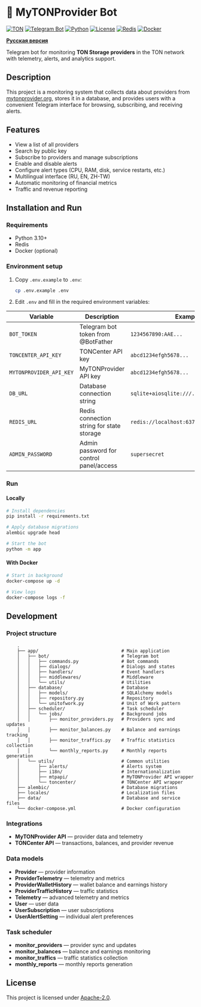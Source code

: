 # 🤖 MyTONProvider Bot

[![TON](https://img.shields.io/badge/TON-grey?logo=TON\&logoColor=40AEF0)](https://ton.org)
[![Telegram Bot](https://img.shields.io/badge/Bot-grey?logo=telegram)](https://core.telegram.org/bots)
[![Python](https://img.shields.io/badge/Python-3.10-blue.svg)](https://www.python.org/downloads/release/python-3100/)
[![License](https://img.shields.io/github/license/nessshon/mytonprovider-bot)](https://github.com/nessshon/mytonprovider-bot/blob/master/LICENSE)
[![Redis](https://img.shields.io/badge/Redis-Yes?logo=redis\&color=white)](https://redis.io/)
[![Docker](https://img.shields.io/badge/Docker-blue?logo=docker\&logoColor=white)](https://www.docker.com/)

**[Русская версия](README.ru.md)**

Telegram bot for monitoring **TON Storage providers** in the TON network with telemetry, alerts, and analytics support.

## Description

This project is a monitoring system that collects data about providers
from [mytonprovider.org](https://mytonprovider.org), stores it in a database, and provides users with a convenient
Telegram interface for browsing, subscribing, and receiving alerts.

## Features

* View a list of all providers
* Search by public key
* Subscribe to providers and manage subscriptions
* Enable and disable alerts
* Configure alert types (CPU, RAM, disk, service restarts, etc.)
* Multilingual interface (RU, EN, ZH-TW)
* Automatic monitoring of financial metrics
* Traffic and revenue reporting

## Installation and Run

### Requirements

* Python 3.10+
* Redis
* Docker (optional)

### Environment setup

1. Copy `.env.example` to `.env`:

   ```bash
   cp .env.example .env
   ```

2. Edit `.env` and fill in the required environment variables:

| Variable                | Description                               | Example value                                 |
|-------------------------|-------------------------------------------|-----------------------------------------------|
| `BOT_TOKEN`             | Telegram bot token from @BotFather        | `1234567890:AAE...`                           |
| `TONCENTER_API_KEY`     | TONCenter API key                         | `abcd1234efgh5678...`                         |
| `MYTONPROVIDER_API_KEY` | MyTONProvider API key                     | `abcd1234efgh5678...`                         |
| `DB_URL`                | Database connection string                | `sqlite+aiosqlite:///./data/database.sqlite3` |
| `REDIS_URL`             | Redis connection string for state storage | `redis://localhost:6379/0`                    |
| `ADMIN_PASSWORD`        | Admin password for control panel/access   | `supersecret`                                 |

### Run

#### Locally

```bash
# Install dependencies
pip install -r requirements.txt

# Apply database migrations
alembic upgrade head

# Start the bot
python -m app
```

#### With Docker

```bash
# Start in background
docker-compose up -d

# View logs
docker-compose logs -f
```

## Development

### Project structure

```
    .
    ├── app/                               # Main application
    │   ├── bot/                           # Telegram bot
    │   │   ├── commands.py                # Bot commands
    │   │   ├── dialogs/                   # Dialogs and states
    │   │   ├── handlers/                  # Event handlers
    │   │   ├── middlewares/               # Middleware
    │   │   └── utils/                     # Utilities
    │   ├── database/                      # Database
    │   │   ├── models/                    # SQLAlchemy models
    │   │   ├── repository.py              # Repository
    │   │   └── unitofwork.py              # Unit of Work pattern
    │   ├── scheduler/                     # Task scheduler
    │   │   └── jobs/                      # Background jobs
    │   │       ├── monitor_providers.py   # Providers sync and updates
    │   │       ├── monitor_balances.py    # Balance and earnings tracking
    │   │       ├── monitor_traffics.py    # Traffic statistics collection
    │   │       └── monthly_reports.py     # Monthly reports generation
    │   └── utils/                         # Common utilities
    │       ├── alerts/                    # Alerts system
    │       ├── i18n/                      # Internationalization
    │       ├── mtpapi/                    # MyTONProvider API wrapper
    │       └── toncenter/                 # TONCenter API wrapper
    ├── alembic/                           # Database migrations
    ├── locales/                           # Localization files
    ├── data/                              # Database and service files
    └── docker-compose.yml                 # Docker configuration
```

### Integrations

* **MyTONProvider API** — provider data and telemetry
* **TONCenter API** — transactions, balances, and provider revenue

### Data models

* **Provider** — provider information
* **ProviderTelemetry** — telemetry and metrics
* **ProviderWalletHistory** — wallet balance and earnings history
* **ProviderTrafficHistory** — traffic statistics
* **Telemetry** — advanced telemetry and metrics
* **User** — user data
* **UserSubscription** — user subscriptions
* **UserAlertSetting** — individual alert preferences

### Task scheduler

* **monitor_providers** — provider sync and updates
* **monitor_balances** — balance and earnings monitoring
* **monitor_traffics** — traffic statistics collection
* **monthly_reports** — monthly reports generation

## License

This project is licensed under [Apache-2.0](LICENSE).
